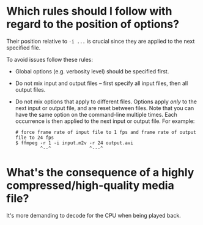 # Which rules should I follow with regard to the position of options?

Their position  relative to `-i ...`  is crucial since  they are applied  to the
next specified file.

To avoid issues follow these rules:

   - Global options (e.g. verbosity level) should be specified first.

   - Do not mix input and output files – first specify all input files, then all
     output files.

   - Do not mix options that apply to different files.   Options apply *only* to
     the next input or output file, and  are reset between files.  Note that you
     can  have  the  same  option  on the  command-line  multiple  times.   Each
     occurrence is then applied to the next input or output file.  For example:

         # force frame rate of input file to 1 fps and frame rate of output file to 24 fps
         $ ffmpeg -r 1 -i input.m2v -r 24 output.avi
                  ^--^              ^---^

# What's the consequence of a highly compressed/high-quality media file?

It's more demanding to decode for the CPU when being played back.
